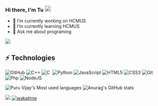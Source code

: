 ### Hi there, I'm Tu <img src="https://github.com/Light-City/Light-City/blob/main/wave.gif?raw=true" width="20px">


- 🔭 I’m currently working on HCMUS
- 🌱 I’m currently learning HCMUS
- 💬 Ask me about programing

![](http://github-profile-summary-cards.vercel.app/api/cards/profile-details?username=hoangtukbl&theme=dracula)

<!-- START_SECTION: waka -->
<!-- END_SECTION: waka --> 
## ⚡ Technologies
![GitHub](https://img.shields.io/badge/-GitHub-181717?style=flat-square&logo=github)
![C++](https://img.shields.io/badge/-C++-00599C?style=flat-square&logo=c)
![C](https://img.shields.io/badge/-C-05122A?style=flat&logo=C&logoColor=A8B9CC)&nbsp;
![Python](https://img.shields.io/badge/-Python-black?style=flat-square&logo=Python)
![JavaScript](https://img.shields.io/badge/-JavaScript-black?style=flat-square&logo=javascript)
![HTML5](https://img.shields.io/badge/-HTML5-E34F26?style=flat-square&logo=html5&logoColor=white)
![CSS3](https://img.shields.io/badge/-CSS3-1572B6?style=flat-square&logo=css3)
![Git](https://img.shields.io/badge/-Git-black?style=flat-square&logo=git)
![Php](https://img.shields.io/badge/-PHP-05122A?style=flat&logo=php)
![NodeJS](https://img.shields.io/badge/-Node.js-black?style=flat-square&logo=Node.js)

<!--[![Top Langs](https://github-readme-stats.vercel.app/api/top-langs/?username=hoangtukbl&layout=compact)](https://github.com/anuraghazra/github-readme-stats)-->

<p align='center'>

  ![Puru Vijay's Most used languages](https://github-readme-stats.vercel.app/api/top-langs?username=hoangtukbl&show_icons=true&count_private=true&theme=dracula)
  ![Anurag's GitHub stats](https://github-readme-stats.vercel.app/api?username=hoangtukbl&show_icons=true&theme=dracula)
</p>



![](https://komarev.com/ghpvc/?username=hoangtukbl&color=blue)
[![wakatime](https://wakatime.com/badge/user/131d8e46-efda-499b-9e14-0e4af0cc99e4.svg)](https://wakatime.com/@131d8e46-efda-499b-9e14-0e4af0cc99e4)
